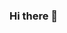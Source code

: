 ### Hi there 👋

<!--
**Ahtxham/ahtxham** is a ✨ _special_ ✨ repository because its `README.md` (this file) appears on your GitHub profile.

Here are some ideas to get you started:

hi, i'm Ahtsham Shoukat, a passionate self-taught web developer and a freelance software engineer from pakistan. my passion for software lies with dreaming up ideas and making them come true with elegant interfaces. i take great care in the experience, architecture, and code quality of the things I build.

i am also an open-source enthusiast. i learned a lot from the open-source community and i love how collaboration and knowledge sharing happened through open-source.

💼 any freelance work? do reach, email ahtxham@gmail.com :)
💬 ask me about anything, i am happy to help
